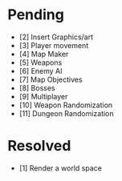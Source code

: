 # Pending #

- [2] Insert Graphics/art
- [3] Player movement
- [4] Map Maker
- [5] Weapons
- [6] Enemy AI
- [7] Map Objectives
- [8] Bosses
- [9] Multiplayer
- [10] Weapon Randomization
- [11] Dungeon Randomization

# Resolved #

- [1] Render a world space